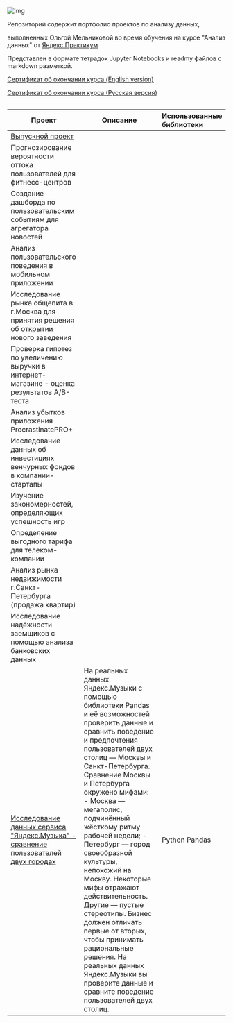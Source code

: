 ![img](https://sun9-79.userapi.com/impf/xZpU-hlLA2D9nJyOgzdpzuYkhtS0DXo1UrQnXg/ROQJjyeeUl0.jpg?size=968x480&quality=96&sign=5f1a5cbb8e049e2e27352abc9539b518&type=share)

Репозиторий содержит портфолио проектов по анализу данных, 

выполненных Ольгой Мельниковой во время обучения на курсе "Анализ данных" от [Яндекс.Практикум](https://practicum.yandex.ru/)

Представлен в формате тетрадок Jupyter Notebooks и readmy файлов с markdown разметкой.



[Сертификат об окончании курса (English version)](  https://github.com/hellegia/yandex_practicum/blob/main/yandex_da_certificate_en.pdf )

[Сертификат об окончании курса (Русская версия)](https://github.com/hellegia/yandex_practicum/blob/main/yandex_da_certificate_ru.pdf)





```

```

| Проект                                                       | Описание                                                     | Использованные библиотеки |
| ------------------------------------------------------------ | ------------------------------------------------------------ | :------------------------ |
| [Выпускной проект](https://github.com/hellegia/yandex_practicum/tree/main/12_needless_things) |                                                              |                           |
| Прогнозирование вероятности оттока пользователей для фитнесс-центров |                                                              |                           |
| Создание дашборда по пользовательским событиям для агрегатора новостей |                                                              |                           |
| Анализ пользовательского поведения в мобильном приложении    |                                                              |                           |
| Исследование рынка общепита в г.Москва для принятия решения об открытии нового заведения |                                                              |                           |
| Проверка гипотез по увеличению выручки в интернет-магазине - оценка результатов А/В-теста |                                                              |                           |
| Анализ убытков приложения ProcrastinatePRO+                  |                                                              |                           |
| Исследование данных об инвестициях венчурных фондов в компании-стартапы |                                                              |                           |
| Изучение закономерностей, определяющих успешность игр        |                                                              |                           |
| Определение выгодного тарифа для телеком-компании            |                                                              |                           |
| Анализ рынка недвижимости г.Санкт-Петербурга (продажа квартир) |                                                              |                           |
| Исследование надёжности заемщиков с помощью анализа банковских данных |                                                              |                           |
| [Исследование данных сервиса "Яндекс.Музыка" - сравнение пользователей двух городах](https://github.com/hellegia/yandex_practicum/tree/main/1_big_cities_music) | На реальных данных Яндекс.Музыки c помощью библиотеки Pandas и её возможностей проверить данные и сравнить поведение и предпочтения пользователей двух столиц — Москвы и Санкт-Петербурга.    Сравнение Москвы и Петербурга окружено мифами: - Москва — мегаполис, подчинённый жёсткому ритму рабочей недели; - Петербург — город своеобразной культуры, непохожий на Москву. Некоторые мифы отражают действительность. Другие — пустые стереотипы. Бизнес должен отличать первые от вторых, чтобы принимать рациональные решения. На реальных данных Яндекс.Музыки вы проверите данные и сравните поведение пользователей двух столиц. | Python Pandas             |







